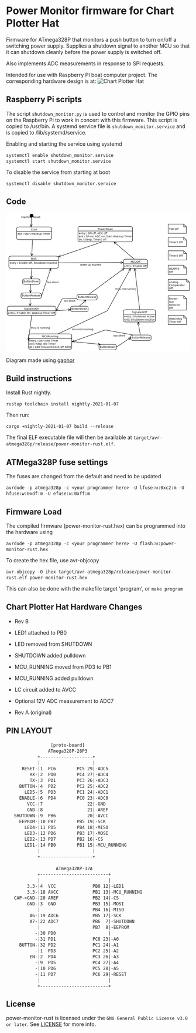 # Power Monitor firmware for Chart Plotter Hat

Firmware for ATmega328P that monitors a push button to turn on/off
a switching power supply. Supplies a shutdown signal to another MCU
so that it can shutdown cleanly before the power supply is switched
off.

Also implements ADC measurements in response to SPI requests.

Intended for use with Raspberry PI boat computer project. The
corresponding hardware design is at: ![Chart Plotter Hat](https://github.com/gpgreen/chart_plotter_hat)

## Raspberry Pi scripts

The script `shutdown_monitor.py` is used to control and monitor
the GPIO pins on the Raspberry Pi to work in concert with this
firmware. This script is copied to /usr/bin. A systemd service file is
`shutdown_monitor.service` and is copied to /lib/systemd/service.

Enabling and starting the service using systemd
```
systemctl enable shutdown_monitor.service
systemctl start shutdown_monitor.service
```

To disable the service from starting at boot
```
systemctl disable shutdown_monitor.service
```

## Code

![state machine for power monitoring](StateMachine.png)

Diagram made using [gaphor](https://gaphor.readthedocs.io/en/latest/)

## Build instructions

Install Rust nightly.
```
rustup toolchain install nightly-2021-01-07
```

Then run:

```
cargo +nightly-2021-01-07 build --release
```

The final ELF executable file will then be available at `target/avr-atmega328p/release/power-monitor-rust.elf`.

## ATMega328P fuse settings
The fuses are changed from the default and need to be updated
```
avrdude -p atmega328p -c <your programmer here> -U lfuse:w:0xc2:m -U hfuse:w:0xdf:m -U efuse:w:0xff:m
```

## Firmware Load

The compiled firmware (power-monitor-rust.hex) can be programmed into the hardware using
```
avrdude -p atmega328p -c <your programmer here> -U flash:w:power-monitor-rust.hex
```

To create the hex file, use avr-objcopy
```
avr-objcopy -O ihex target/avr-atmega328p/release/power-monitor-rust.elf power-monitor-rust.hex
```

This can also be done with the makefile target 'program', or `make
program`

## Chart Plotter Hat Hardware Changes

- Rev B
 - LED1 attached to PB0
 - LED removed from SHUTDOWN
 - SHUTDOWN added pulldown
 - MCU_RUNNING moved from PD3 to PB1
 - MCU_RUNNING added pulldown
 - LC circuit added to AVCC
 - Optional 12V ADC measurement to ADC7

- Rev A (original)

## PIN LAYOUT
```
                 [proto-board]
                ATmega328P-28P3            
            +--------------------+         
            |                    |         
      RESET-|1  PC6        PC5 29|-ADC5    
         RX-|2  PD0        PC4 27|-ADC4    
         TX-|3  PD1        PC3 26|-ADC3    
     BUTTON-|4  PD2        PC2 25|-ADC2    
       LED5-|5  PD3        PC1 24|-ADC1    
     ENABLE-|6  PD4        PC0 23|-ADC0    
        VCC-|7                 22|-GND     
        GND-|8                 21|-AREF    
   SHUTDOWN-|9  PB6            20|-AVCC    
     EEPROM-|10 PB7        PB5 19|-SCK     
       LED4-|11 PD5        PB4 18|-MISO    
       LED3-|12 PD6        PB3 17|-MOSI    
       LED2-|13 PD7        PB2 16|-CS
       LED1-|14 PB0        PB1 15|-MCU_RUNNING
            |                    |         
            +--------------------+         
            
                   ATmega328P-32A
            +--------------------------+        
            |                          |        
        3.3-|4  VCC              PB0 12|-LED1   
        3.3-|18 AVCC             PB1 13|-MCU_RUNNING
   CAP->GND-|20 AREF             PB2 14|-CS
        GND-|3  GND              PB3 15|-MOSI   
            |                    PB4 16|-MISO   
         A6-|19 ADC6             PB5 17|-SCK    
         A7-|22 ADC7             PB6  7|-SHUTDOWN
            |                    PB7  8|-EEPROM 
           -|30 PD0                    |        
           -|31 PD1              PC0 23|-A0     
     BUTTON-|32 PD2              PC1 24|-A1     
           -|1  PD3              PC2 25|-A2     
         EN-|2  PD4              PC3 26|-A3     
           -|9  PD5              PC4 27|-A4     
           -|10 PD6              PC5 28|-A5     
           -|11 PD7              PC6 29|-RESET  
            |                          |        
            +--------------------------+        
```

## License
power-monitor-rust is licensed under the `GNU General Public License v3.0 or later`. See [LICENSE](LICENSE) for more info.
